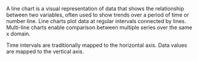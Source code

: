 A line chart is a visual representation of data that shows the relationship between two variables, often used to show trends over a period of time or number line. Line charts plot data at regular intervals connected by lines. Multi-line charts enable comparison between multiple series over the same x domain.

Time intervals are traditionally mapped to the horizontal axis. Data values are mapped to the vertical axis.
